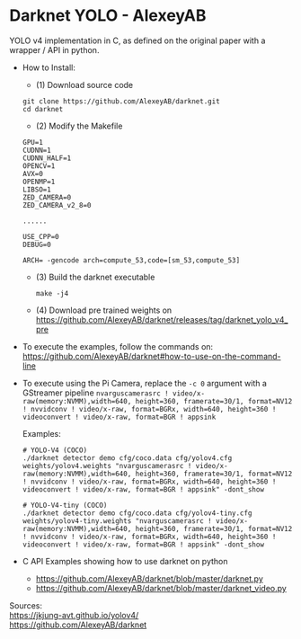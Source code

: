 # Darknet YOLO - AlexeyAB

YOLO v4 implementation in C, as defined on the original paper with a wrapper / API in python.

* How to Install:
    * (1) Download source code
    ```
    git clone https://github.com/AlexeyAB/darknet.git
    cd darknet
    ```

    * (2) Modify the Makefile
    ```
    GPU=1
    CUDNN=1
    CUDNN_HALF=1
    OPENCV=1
    AVX=0
    OPENMP=1
    LIBSO=1
    ZED_CAMERA=0
    ZED_CAMERA_v2_8=0

    ......

    USE_CPP=0
    DEBUG=0

    ARCH= -gencode arch=compute_53,code=[sm_53,compute_53]
    ```

  * (3) Build the darknet executable
    ```
    make -j4
    ```
    
   * (4) Download pre trained weights on https://github.com/AlexeyAB/darknet/releases/tag/darknet_yolo_v4_pre
   
* To execute the examples, follow the commands on: https://github.com/AlexeyAB/darknet#how-to-use-on-the-command-line
* To execute using the Pi Camera, replace the `-c 0` argument with a GStreamer pipeline `nvarguscamerasrc ! video/x-raw(memory:NVMM),width=640, height=360, framerate=30/1, format=NV12 ! nvvidconv ! video/x-raw, format=BGRx, width=640, height=360 ! videoconvert ! video/x-raw, format=BGR ! appsink`

  Examples:
  ```
  # YOLO-V4 (COCO)
  ./darknet detector demo cfg/coco.data cfg/yolov4.cfg weights/yolov4.weights "nvarguscamerasrc ! video/x-raw(memory:NVMM),width=640, height=360, framerate=30/1, format=NV12 ! nvvidconv ! video/x-raw, format=BGRx, width=640, height=360 ! videoconvert ! video/x-raw, format=BGR ! appsink" -dont_show

  # YOLO-V4-tiny (COCO)
  ./darknet detector demo cfg/coco.data cfg/yolov4-tiny.cfg weights/yolov4-tiny.weights "nvarguscamerasrc ! video/x-raw(memory:NVMM),width=640, height=360, framerate=30/1, format=NV12 ! nvvidconv ! video/x-raw, format=BGRx, width=640, height=360 ! videoconvert ! video/x-raw, format=BGR ! appsink" -dont_show
  ```
  
* C API Examples showing how to use darknet on python
    * https://github.com/AlexeyAB/darknet/blob/master/darknet.py
    * https://github.com/AlexeyAB/darknet/blob/master/darknet_video.py

Sources: \
https://jkjung-avt.github.io/yolov4/ \
https://github.com/AlexeyAB/darknet

 
